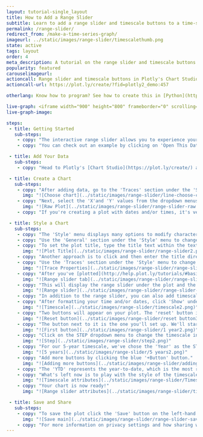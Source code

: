 ```yaml
---
layout: tutorial-single_layout
title: How to Add a Range Slider
subtitle: Learn to add a range slider and timescale buttons to a time-series chart using Plotly's Chart Studio.
permalink: /range-slider/
redirect_from: /make-a-time-series-graph/
imageurl: ../static/images/range-slider/timescalethumb.png
state: active
tags: layout
order: 4
meta_description: A tutorial on the range slider and timescale buttons in Chart Studio.
popularity: featured
carouselimageurl:
actioncall: Range slider and timescale buttons in Plotly's Chart Studio
actioncall-url: https://plot.ly/create/?fid=plotly2_demo:457

otherlang: Know how to program? See how to create this in [Python](https://plot.ly/python/range-slider/) or [R](https://plot.ly/r/range-slider/).

live-graph: <iframe width="900" height="800" frameborder="0" scrolling="no" src="https://plot.ly/~plotly2_demo/457.embed"></iframe>
live-graph-image:

steps:
 - title: Getting Started
   sub-steps:
    - copy: "The interactive range slider allows you to experience your graphs on a whole other level. It is a great way to display a specific range within your chart, especially for time series plots."
    - copy: "You can check out an example by clicking on 'Open This Data in Plotly' on the left-hand side. It'll open in Chart Studio the plot and data fatured in this tutorial."

 - title: Add Your Data
   sub-steps:
    - copy: "Head to Plotly's [Chart Studio](https://plot.ly/create/) and add your data. You have the option of typing directly in the grid, uploading your file, or entering a URL of an online dataset. Plotly accepts .xls, .xlsx, or .csv files. For more information on how to enter your data, see [this](https://help.plot.ly/add-data-to-the-plotly-grid/) tutorial."

 - title: Create a Chart
   sub-steps:
    - copy: "After adding data, go to the 'Traces' section under the 'Structure' menu on the left-hand side. Choose the 'Type' of trace, then choose 'Line' under 'Simple' chart type."
      img: "![Choose chart](../static/images/range-slider/line-choose-chart.png)"
    - copy: "Next, select the 'X'and 'Y' values from the dropdown menus. This will add a raw line trace to the chart as seen below."
      img: "![Raw Plot](../static/images/range-slider/range-slider-raw.png)"
    - copy: "If you're creating a plot with dates and/or times, it's very important to format your data correctly, so make sure to check out [this page](http://help.plot.ly/date-format-and-time-series/) first."

 - title: Style a Chart
   sub-steps:
    - copy: "The 'Style' menu displays many options to modify characteristics of the overall chart layout or the individual traces. To see more options about styling the chart, visit the [style and layout](https://help.plot.ly/tutorials/#layout) section of the Chart Studio documentation."
    - copy: "Use the 'General' section under the 'Style' menu to change the general style properties such as plot background color, margin color and font sytlings and other layout properties."
    - copy: "To set the plot title, type the title text within the textbox provided under the 'Title' property."
      img: "![Plot Title](../static/images/range-slider/range-slider2.png)"
    - copy: "Another approach is to click and then enter the title directly on the plot interface. The same can be done for the axes title."
    - copy: "Use the 'Traces' section under the 'Style' menu to change the trace properties such as line color, width and shape."
      img: "![Trace Properties](../static/images/range-slider/range-slider-trace-properties.png)"
    - copy: "After you've [plotted](http://help.plot.ly/tutorials/#basic) and [styled](https://help.plot.ly/tutorials/#layout) your chart, you're ready to add the range slider to the chart. To do that, go to the 'Axes' section under the 'Style' menu and click 'Show' under the 'Range Slider' property."
      img: "![Range slider tab](../static/images/range-slider/range-slider-show.png)"
    - copy: "This will display the range slider under the plot and the style settings specific to the range slider  under the property itself."
      img: "![Range slider](../static/images/range-slider/range-slider-display.png)"    
    - copy: "In addition to the range slider, you can also add timescale button(s) to your chart. Upon clicking the timescale button allows you to display a specific range of the plot associated with that button. Please not that the timescale button feature is only available when the date axis is properly formatted. Refer to [this helpful page](https://help.plot.ly/date-format-and-time-series/) for more information on formatting dates in Plotly."
    - copy: "After formatting your time and/or dates, click 'Show' under the 'Timescale Buttons' property in the same 'Axes' section. Then click on the '+ Button' button to add a new button."
      img: "![Timescale](../static/images/range-slider/timescale2.png)"
    - copy: "Two buttons will appear on your plot. The 'reset' button is added by default to reset your slider range after you've clicked on a specific timescale button."
      img: "![Reset button](../static/images/range-slider/reset button3.png)"
    - copy: "The button next to it is the one you'll set up. We'll start with adding a timescale set for one year. Double-click on the field next to LABEL to add your own."
      img: "![First button](../static/images/range-slider/1 year2.png)"
    - copy: "Click on the STEP dropdown menu to change the timescale interval."
      img: "![Step](../static/images/range-slider/step2.png)"
    - copy: "For our 5-year timescale, we've chose the 'Year' as the STEP, and the number 5 as the COUNT. The STEPMODE has been selected to 'Backward'."
      img: "![5 years](../static/images/range-slider/5 years2.png)"
    - copy: "Add more buttons by clicking the blue '+Button' button."  
      img: "![Adding more buttons](../static/images/range-slider/addingbuttons2.png)"
    - copy: "The 'YTD' represents the year-to-date, which is the most recent date in your plot, and going back one year (from the month of January). This is where you'd select 'To Date' in your 'Stepmode'."
    - copy: "What's left now is to play with the style of the timescale buttons, including the background color, border width and its color, and text. You can also adjust the position of the buttons by clicking on the arrows next to the horizontal and vertical position fields."  
      img: "![Timescale attributes](../static/images/range-slider/Timescale Attributes2.png)"
    - copy: "Your chart is now ready!"
      img: "![Range slider attributes](../static/images/range-slider/timescalegif.gif)"

 - title: Save and Share
   sub-steps:
    - copy: "To save the plot click the 'Save' button on the left-hand side. A save modal will appear, as seen below, where you can specify the filenames and privacy settings for your plot and data grid."
      img: "![Save main](../static/images/range-slider/range-slider-save-main.png)"
    - copy: "For more information on privacy settings and how sharing works, visit Plotly's [sharing tutorial](http://help.plot.ly/save-share-and-export-in-plotly/)."
---
```

